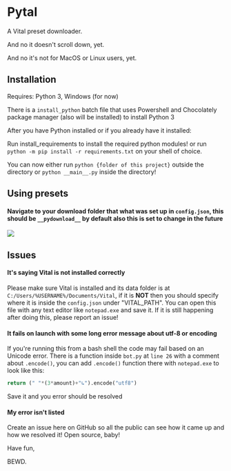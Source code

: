 # Pytal #

A Vital preset downloader.

And no it doesn't scroll down, yet.

And no it's not for MacOS or Linux users, yet.

## Installation ##

Requires: Python 3, Windows (for now)

There is a `install_python` batch file that uses Powershell and Chocolately package manager (also will be installed) to install Python 3

After you have Python installed or if you already have it installed:

Run install_requirements to install the required python modules! or run `python -m pip install -r requirements.txt` on your shell of choice.

You can now either run `python {folder of this project}` outside the directory or `python __main__.py` inside the directory!

## Using presets ##

#### Navigate to your download folder that what was set up in `config.json`, this should be `__pydownload__` by default also this is set to change in the future ####

![](https://i.imgur.com/Qs0opPD.png)

## Issues ##

#### It's saying Vital is not installed correctly ####
Please make sure Vital is installed and its data folder is at `C:/Users/%USERNAME%/Documents/Vital`, if it is **NOT** then you should specify where it is inside the `config.json` under "VITAL_PATH". You can open this file with any text editor like `notepad.exe` and save it. If it is still happening after doing this, please report an issue!

#### It fails on launch with some long error message about utf-8 or encoding ###
If you're running this from a bash shell the code may fail based on an Unicode error. There is a function inside `bot.py` at `line 26` with a comment about `.encode()`, you can add `.encode()` function there with `notepad.exe` to look like this:
```python
return (" "*(3*amount)+"↳").encode("utf8")
```
Save it and you error should be resolved

#### My error isn't listed ####
Create an issue here on GitHub so all the public can see how it came up and how we resolved it! Open source, baby!

Have fun,

BEWD.
